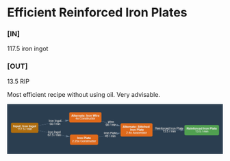 # Efficient Reinforced Iron Plates

### [IN]
117.5 iron ingot

### [OUT]
13.5 RIP

Most efficient recipe without using oil. Very advisable.

![Calculator](calculator.png)